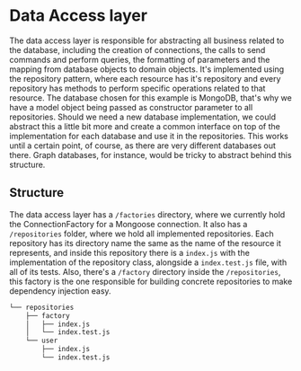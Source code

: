 # Data Access layer

The data access layer is responsible for abstracting all business related to the database, including the creation of connections, the calls to send commands and perform queries, the formatting of parameters and the mapping from database objects to domain objects.
It's implemented using the repository pattern, where each resource has it's repository and every repository has methods to perform specific operations related to that resource.
The database chosen for this example is MongoDB, that's why we have a model object being passed as constructor parameter to all repositories. Should we need a new database implementation, we could abstract this a little bit more and create a common interface on top of the implementation for each database and use it in the repositories. This works until a certain point, of course, as there are very different databases out there. Graph databases, for instance, would be tricky to abstract behind this structure.

## Structure

The data access layer has a `/factories` directory, where we currently hold the ConnectionFactory for a Mongoose connection. It also has a `/repositories` folder, where we hold all implemented repositories. Each repository has its directory name the same as the name of the resource it represents, and inside this repository there is a `index.js` with the implementation of the repository class, alongside a `index.test.js` file, with all of its tests. Also, there's a `/factory` directory inside the `/repositories`, this factory is the one responsible for building concrete repositories to make dependency injection easy.

```bash
└── repositories
    ├── factory
    │   ├── index.js
    │   └── index.test.js
    └── user
        ├── index.js
        └── index.test.js
```
